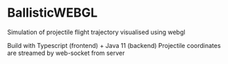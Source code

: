 # BallisticWEBGL
Simulation of projectile flight trajectory visualised using webgl

Build with Typescript (frontend) + Java 11 (backend) 
Projectile coordinates are streamed by web-socket from server
